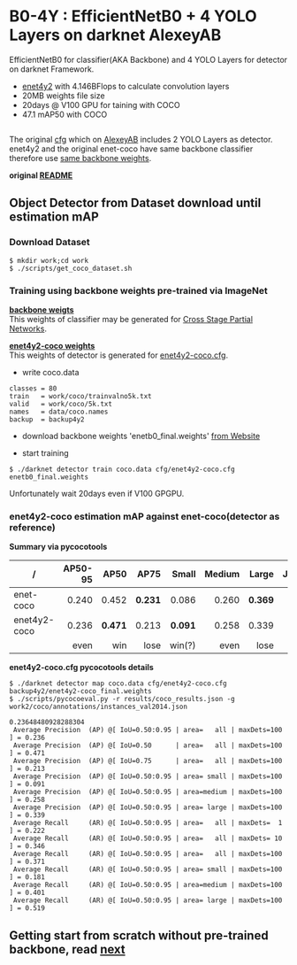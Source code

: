 # B0-4Y : EfficientNetB0 + 4 YOLO Layers on darknet AlexeyAB  

EfficientNetB0 for classifier(AKA Backbone) and 4 YOLO Layers for detector on darknet Framework.  
- [enet4y2](./cfg/enet4y2-coco.cfg) with 4.146BFlops to calculate convolution layers  
- 20MB weights file size  
- 20days @ V100 GPU for taining with COCO  
- 47.1 mAP50 with COCO  
```
```

The original [cfg](./cfg/enet-coco.cfg) which on [AlexeyAB](https://github.com/AlexeyAB/darknet) includes 2 YOLO Layers as detector.  
enet4y2 and the original enet-coco have same backbone classifier therefore use [same backbone weights](https://github.com/WongKinYiu/CrossStagePartialNetworks).  

**original [README](./README.orig.md)**  

## Object Detector from Dataset download until estimation mAP  

### Download Dataset  

```
$ mkdir work;cd work
$ ./scripts/get_coco_dataset.sh
```


### Training using backbone weights pre-trained via ImageNet  

**[backbone weigts](https://github.com/WongKinYiu/CrossStagePartialNetworks)**  
This weights of classifier may be generated for [Cross Stage Partial Networks](https://github.com/WongKinYiu/CrossStagePartialNetworks).  

**[enet4y2-coco weights](./backup4y2/enet4y2-coco_final.weights)**  
This weights of detector is generated for [enet4y2-coco.cfg](cfg/enet4y2-coco.cfg).  

- write coco.data  
```
classes = 80
train   = work/coco/trainvalno5k.txt
valid   = work/coco/5k.txt
names   = data/coco.names
backup  = backup4y2
```

- download backbone weights 'enetb0_final.weights' [from Website](https://github.com/WongKinYiu/CrossStagePartialNetworks)  

- start training  
```
$ ./darknet detector train coco.data cfg/enet4y2-coco.cfg enetb0_final.weights  
```
Unfortunately wait 20days even if V100 GPGPU.  

### enet4y2-coco estimation mAP against enet-coco(detector as reference)  

**Summary via pycocotools**  

| /            | AP50-95 | AP50     | AP75     | Small     | Medium | Large     | Judgement |
|-             |-:       |-:        |-:        |-:         |-:      |-:         |-:         |
|enet-coco     |0.240    |0.452     |**0.231** |0.086      |0.260   |**0.369**  |criterion  |
|enet4y2-coco  |0.236    |**0.471** |0.213     |**0.091**  |0.258   |0.339      |target     |
|              |even     |win       |lose      |win(?)     |even    |lose       |result     |

**enet4y2-coco.cfg pycocotools details**  

```
$ ./darknet detector map coco.data cfg/enet4y2-coco.cfg backup4y2/enet4y2-coco_final.weights
$ ./scripts/pycocoeval.py -r results/coco_results.json -g work2/coco/annotations/instances_val2014.json

0.23648480928288304
 Average Precision  (AP) @[ IoU=0.50:0.95 | area=   all | maxDets=100 ] = 0.236
 Average Precision  (AP) @[ IoU=0.50      | area=   all | maxDets=100 ] = 0.471
 Average Precision  (AP) @[ IoU=0.75      | area=   all | maxDets=100 ] = 0.213
 Average Precision  (AP) @[ IoU=0.50:0.95 | area= small | maxDets=100 ] = 0.091
 Average Precision  (AP) @[ IoU=0.50:0.95 | area=medium | maxDets=100 ] = 0.258
 Average Precision  (AP) @[ IoU=0.50:0.95 | area= large | maxDets=100 ] = 0.339
 Average Recall     (AR) @[ IoU=0.50:0.95 | area=   all | maxDets=  1 ] = 0.222
 Average Recall     (AR) @[ IoU=0.50:0.95 | area=   all | maxDets= 10 ] = 0.346
 Average Recall     (AR) @[ IoU=0.50:0.95 | area=   all | maxDets=100 ] = 0.371
 Average Recall     (AR) @[ IoU=0.50:0.95 | area= small | maxDets=100 ] = 0.181
 Average Recall     (AR) @[ IoU=0.50:0.95 | area=medium | maxDets=100 ] = 0.401
 Average Recall     (AR) @[ IoU=0.50:0.95 | area= large | maxDets=100 ] = 0.519
```

## Getting start from scratch without pre-trained backbone, read [next](./README.classifier.md)  

